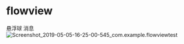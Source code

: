 # flowview
悬浮球 消息
![Screenshot_2019-05-05-16-25-00-545_com.example.flowviewtest](https://wx1.sinaimg.cn/large/c1b251b3gy1g2qit67l74j20u01t0t9o.jpg)
